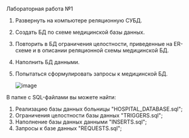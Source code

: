 Лабораторная работа №1

1. Развернуть на компьютере реляционную СУБД.
2. Создать БД по схеме медицинской базы данных.
3. Повторить в БД ограничения целостности, приведенные на ER-схеме и в описании реляционной схемы медицинской БД.
4. Наполнить БД данными.
5. Попытаться сформулировать запросы к медицинской БД.


   ![image](https://github.com/ivanboitsov/DataBase_lab1/assets/118753603/378faa1c-208a-48b7-ac97-76db1e60e4bb)
   
   
В папке с SQL-файлами вы можете найти: 
   1. Реализацию базы данных больницы "HOSPITAL_DATABASE.sql";
   2. Ограничения целостности базы данных "TRIGGERS.sql";
   3. Наполнение базы данных данными "INSERTS.sql";
   4. Запросы к базе данных "REQUESTS.sql";
